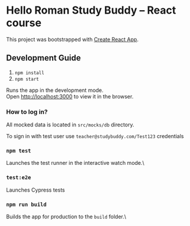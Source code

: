 # Hello Roman Study Buddy – React course

This project was bootstrapped with [Create React App](https://github.com/facebook/create-react-app).

## Development Guide

1. `npm install`
2. `npm start`

Runs the app in the development mode.\
Open [http://localhost:3000](http://localhost:3000) to view it in the browser.

### How to log in?

All mocked data is located in `src/mocks/db` directory.

To sign in with test user use `teacher@studybuddy.com/Test123` credentials

### `npm test`

Launches the test runner in the interactive watch mode.\

### `test:e2e`

Launches Cypress tests

### `npm run build`

Builds the app for production to the `build` folder.\

